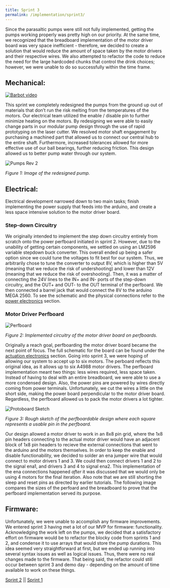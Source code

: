 ```yaml
---
title: Sprint 3
permalink: /implementation/sprint3/
---
```


Since the parasaltic pumps were still not fully implemented, getting the pumps working properly was pretty high on our priority. At the same time, we recognized that the breadboard implementation of the motor driver board was very space inefficient - therefore, we decided to create a solution that would reduce the amount of space taken by the motor drivers and their respective wires. We also attempted to refactor the code to reduce the need for the large hardcoded chunks that control the drink choices; however, we were unable to do so successfully within the time frame.

## Mechanical: 

 [![Barbot video](https://img.youtube.com/vi/G8sWiNPnhAg/0.jpg)](https://www.youtube.com/shorts/G8sWiNPnhAg)

This sprint we completely redesigned the pumps from the ground up out of materials that don’t run the risk melting from the temperatures of the motors. Our electrical team utilized the enable / disable pin to further minimize heating on the motors. By redesigning we were able to easily change parts in our modular pump design through the use of rapid prototyping on the laser cutter. We resolved motor shaft engagement by purchasing a machined part that allowed us to connect our central hub to the entire shaft. Furthermore, increased tolerances allowed for more effective use of our ball bearings, further reducing friction. This design allowed us to better pump water through our system.

![Pumps Rev 2](/pie-2022-03/barbot/images/pump_rev2.png)

_Figure 1: Image of the redesigned pump._

## Electrical: 

Electrical development narrowed down to two main tasks; finish implementing the power supply that feeds into the arduino, and create a less space intensive solution to the motor driver board.

### Step-down Circuitry

We originally intended to implement the step down circuitry entirely from scratch onto the power perfboard initiated in sprint 2. However, due to the unability of getting certain components, we settled on using an LM2596 variable stepdown buck converter. This overall ended up being a safer option since we could tune the voltages to fit best for our system. Thus, we arbitrarily chose to tune the converter to output 8V, which is higher than 5V (meaning that we reduce the risk of undershooting) and lower than 12V (meaning that we reduce the risk of overshooting). Then, it was a matter of connecting the 24V lines to the IN+ and IN- ports of the step-down circuitry, and the OUT+ and OUT- to the OUT terminal of the perfboard. We then connected a barrel jack that would connect the 8V to the arduino MEGA 2560. To see the schematic and the physical connections refer to the [power electronics](/pie-2022-03/barbot/subsystems/electrical/#power-electronics) section.

### Motor Driver Perfboard

![Perfboard](/pie-2022-03/barbot/images/s3_ee.jpg)

_Figure 2: Implemented circuitry of the motor driver board on perfboards._

Originally a reach goal, perfboarding the motor driver board became the next point of focus. The full schematic for the board can be found under the [actuation electronics](/pie-2022-03/barbot/subsystems/electrical/#actuation-electronics) section. Going into sprint 3, we were hoping of allowing our system to accept up to six motors. The perboard reflects this original idea, as it allows up to six A4988 motor drivers. The perfboard implementation meant two things: less wires required, less space taken. Instead of having to deal with an entire breadboard, we were able to use a more condensed design. Also, the power pins are powered by wires directly coming from power terminals. Unfortunately, we cut the wires a little on the short side, making the power board perpendicular to the motor driver board. Regardless, the perfboard allowed us to pack the motor drivers a lot tighter.

![Protoboard Sketch](/pie-2022-03/barbot/images/pb_sk.jpg)

_Figure 3: Rough sketch of the perfboardable design where each square represents a usable pin in the perfboard._

Our design allowed a motor driver to work in an 8x8 pin grid, where the 1x8 pin headers connecting to the actual motor driver would have an adjacent block of 1x8 pin headers to recieve the external connections that went to the arduino and the motors themselves. In order to keep the enable and disable functionability, we decided to solder an ena jumper wire that would connect to motor drivers 1 and 3. We could then connect drivers 1 and 2 to the signal ena1, and drivers 3 and 4 to signal ena2. This implementation of the ena connections happened _after_ it was discussed that we would only be using 4 motors for the final iteration. Also note that we are still shorting the sleep and reset pins as directed by earlier tutorials. The following image compares the sizes of the perfoard and the breadboard to prove that the perfboard implementation served its purpose.

## Firmware: 

Unfortunately, we were unable to accomplish any firmware improvements. We entered sprint 3 having met a lot of our MVP for firmware: functionality. Acknowledging the work left on the pumps, we decided that a satisfactory effort on firmware would be to refactor the blocky code from sprints 1 and 2, and condense it to use arrays that would store the pump durations. This idea seemed very straightforward at first, but we ended up running into several syntax issues as well as logical issues. Thus, there were no real changes made to the firmware. That being said, the refactor could still occur between sprint 3 and demo day - depending on the amount of time available to work on these things.

[Sprint 2](/pie-2022-03/barbot/implementation/sprint2) || [Sprint 1](/pie-2022-03/barbot/implementation/sprint1)